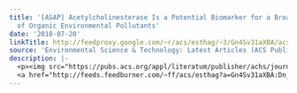 ```yaml
---
title: '[ASAP] Acetylcholinesterase Is a Potential Biomarker for a Broad Spectrum
  of Organic Environmental Pollutants'
date: '2018-07-20'
linkTitle: http://feedproxy.google.com/~r/acs/esthag/~3/Gn4Sv31aXBA/acs.est.7b04004
source: 'Environmental Science & Technology: Latest Articles (ACS Publications)'
description: |-
  <p><img src="https://pubs.acs.org/appl/literatum/publisher/achs/journals/content/esthag/0/esthag.ahead-of-print/acs.est.7b04004/20180720/images/medium/es-2017-04004s_0001.gif" alt="TOC Graphic"/></p><div><cite>Environmental Science & Technology</cite></div><div>DOI: 10.1021/acs.est.7b04004</div><div class="feedflare">
  <a href="http://feeds.feedburner.com/~ff/acs/esthag?a=Gn4Sv31aXBA:Dn_2-sw6wWg:yIl2AUoC8zA"><img src="http://feeds.feedburner.com/~ff/acs/esthag?d=yIl2AUoC8zA" border="0"></img></a>
---
```

